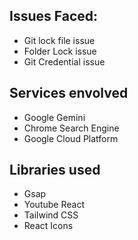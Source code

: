 ## Issues Faced:
* Git lock file issue
* Folder Lock issue
* Git Credential issue

## Services envolved
* Google Gemini
* Chrome Search Engine
* Google Cloud Platform

## Libraries used
* Gsap
* Youtube React
* Tailwind CSS
* React Icons






